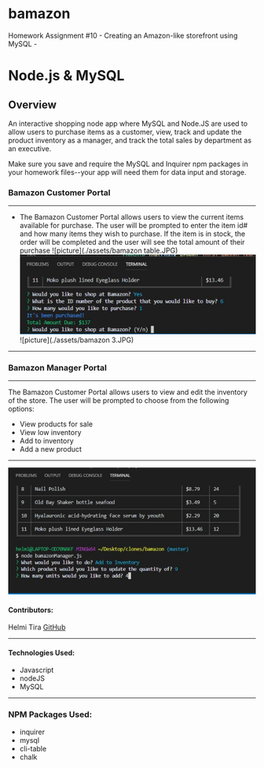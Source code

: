 # bamazon
Homework Assignment #10 -  Creating an Amazon-like storefront using MySQL - 

# Node.js & MySQL

## Overview

An interactive shopping node app where MySQL and Node.JS are used to allow users to purchase items as a customer, view, track and update the product inventory as a manager, and track the total sales by department as an executive.

Make sure you save and require the MySQL and Inquirer npm packages in your homework files--your app will need them for data input and storage.

### Bamazon Customer Portal
***

* The Bamazon Customer Portal allows users to view the current items available for purchase.  The user will be prompted to enter the item id# and how many items they wish to purchase.  If the item is in stock, the order will be completed and the user will see the total amount of their purchase
![picture](./assets/bamazon table.JPG)
![picture](./assets/bamazon2.JPG)
![picture](./assets/bamazon 3.JPG)

***
### Bamazon Manager Portal
***
The Bamazon Customer Portal allows users to view and edit the inventory of the store. The user will be prompted to choose from the following options:
* View products for sale
* View low inventory
* Add to inventory
* Add a new product
***
![picture](./assets/bamazonManager.JPG)
#### Contributors:
Helmi Tira [GitHub](https://github.com/htira2001)
***

#### Technologies Used:
* Javascript
* nodeJS
* MySQL
***

### NPM Packages Used:
* inquirer
* mysql
* cli-table
* chalk 
